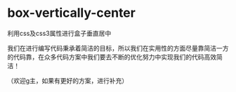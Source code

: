 # box-vertically-center
利用css及css3属性进行盒子垂直居中

我们在进行编写代码秉承着简洁的目标，所以我们在实用性的方面尽量靠简洁一方的代码靠，在众多代码方案中我们要去不断的优化努力中实现我们的代码高效简洁！

（欢迎g主，如果有更好的方案，进行补充）
